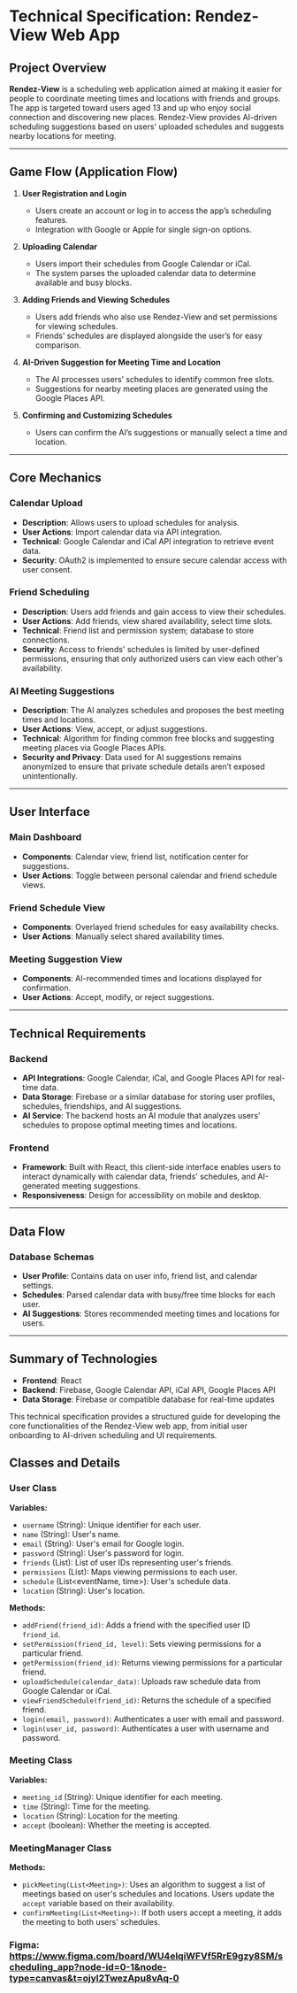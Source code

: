 # Technical Specification: Rendez-View Web App

## Project Overview

**Rendez-View** is a scheduling web application aimed at making it easier for people to coordinate meeting times and locations with friends and groups. The app is targeted toward users aged 13 and up who enjoy social connection and discovering new places. Rendez-View provides AI-driven scheduling suggestions based on users' uploaded schedules and suggests nearby locations for meeting.

---

## Game Flow (Application Flow)

1. **User Registration and Login**  
   - Users create an account or log in to access the app’s scheduling features.
   - Integration with Google or Apple for single sign-on options.

2. **Uploading Calendar**  
   - Users import their schedules from Google Calendar or iCal.
   - The system parses the uploaded calendar data to determine available and busy blocks.

3. **Adding Friends and Viewing Schedules**  
   - Users add friends who also use Rendez-View and set permissions for viewing schedules.
   - Friends’ schedules are displayed alongside the user’s for easy comparison.

4. **AI-Driven Suggestion for Meeting Time and Location**  
   - The AI processes users’ schedules to identify common free slots.
   - Suggestions for nearby meeting places are generated using the Google Places API.

5. **Confirming and Customizing Schedules**  
   - Users can confirm the AI’s suggestions or manually select a time and location.

---

## Core Mechanics

### Calendar Upload
- **Description**: Allows users to upload schedules for analysis.
- **User Actions**: Import calendar data via API integration.
- **Technical**: Google Calendar and iCal API integration to retrieve event data.
- **Security**: OAuth2 is implemented to ensure secure calendar access with user consent.

### Friend Scheduling
- **Description**: Users add friends and gain access to view their schedules.
- **User Actions**: Add friends, view shared availability, select time slots.
- **Technical**: Friend list and permission system; database to store connections.
- **Security**: Access to friends' schedules is limited by user-defined permissions, ensuring that only authorized users can view each other's availability.

### AI Meeting Suggestions
- **Description**: The AI analyzes schedules and proposes the best meeting times and locations.
- **User Actions**: View, accept, or adjust suggestions.
- **Technical**: Algorithm for finding common free blocks and suggesting meeting places via Google Places APIs.
- **Security and Privacy**: Data used for AI suggestions remains anonymized to ensure that private schedule details aren’t exposed unintentionally.
---

## User Interface

### Main Dashboard
- **Components**: Calendar view, friend list, notification center for suggestions.
- **User Actions**: Toggle between personal calendar and friend schedule views.

### Friend Schedule View
- **Components**: Overlayed friend schedules for easy availability checks.
- **User Actions**: Manually select shared availability times.

### Meeting Suggestion View
- **Components**: AI-recommended times and locations displayed for confirmation.
- **User Actions**: Accept, modify, or reject suggestions.

---

## Technical Requirements

### Backend
- **API Integrations**: Google Calendar, iCal, and Google Places API for real-time data.
- **Data Storage**: Firebase or a similar database for storing user profiles, schedules, friendships, and AI suggestions.
- **AI Service**: The backend hosts an AI module that analyzes users' schedules to propose optimal meeting times and locations.

### Frontend
- **Framework**: Built with React, this client-side interface enables users to interact dynamically with calendar data, friends' schedules, and AI-generated meeting suggestions.
- **Responsiveness**: Design for accessibility on mobile and desktop.

---

## Data Flow

### Database Schemas
- **User Profile**: Contains data on user info, friend list, and calendar settings.
- **Schedules**: Parsed calendar data with busy/free time blocks for each user.
- **AI Suggestions**: Stores recommended meeting times and locations for users.

---

## Summary of Technologies
- **Frontend**: React
- **Backend**: Firebase, Google Calendar API, iCal API, Google Places API
- **Data Storage**: Firebase or compatible database for real-time updates

This technical specification provides a structured guide for developing the core functionalities of the Rendez-View web app, from initial user onboarding to AI-driven scheduling and UI requirements.

## Classes and Details

### User Class

**Variables:**
- `username` (String): Unique identifier for each user.
- `name` (String): User's name.
- `email` (String): User's email for Google login.
- `password` (String): User's password for login.
- `friends` (List<User>): List of user IDs representing user's friends.
- `permissions` (List<String>): Maps viewing permissions to each user.
- `schedule` (List<eventName, time>): User's schedule data.
- `location` (String): User's location.

**Methods:**
- `addFriend(friend_id)`: Adds a friend with the specified user ID `friend_id`.
- `setPermission(friend_id, level)`: Sets viewing permissions for a particular friend.
- `getPermission(friend_id)`: Returns viewing permissions for a particular friend.
- `uploadSchedule(calendar_data)`: Uploads raw schedule data from Google Calendar or iCal.
- `viewFriendSchedule(friend_id)`: Returns the schedule of a specified friend.
- `login(email, password)`: Authenticates a user with email and password.
- `login(user_id, password)`: Authenticates a user with username and password.


### Meeting Class

**Variables:**
- `meeting_id` (String): Unique identifier for each meeting.
- `time` (String): Time for the meeting.
- `location` (String): Location for the meeting.
- `accept` (boolean): Whether the meeting is accepted.

### MeetingManager Class

**Methods:**
- `pickMeeting(List<Meeting>)`: Uses an algorithm to suggest a list of meetings based on user's schedules and locations. Users update the `accept` variable based on their availability.
- `confirmMeeting(List<Meeting>)`: If both users accept a meeting, it adds the meeting to both users' schedules.

### Figma: https://www.figma.com/board/WU4elqiWFVf5RrE9gzy8SM/scheduling_app?node-id=0-1&node-type=canvas&t=ojyl2TwezApu8vAq-0

